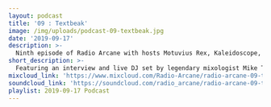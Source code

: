 ```yaml
---
layout: podcast
title: '09 : Textbeak'
image: /img/uploads/podcast-09-textbeak.jpg
date: '2019-09-17'
description: >-
  Ninth episode of Radio Arcane with hosts Motuvius Rex, Kaleidoscope, Sorrow Vomit and Gothic Bastard : Featuring interview of and live DJ set by legendary mixologist Mike Textbeak from Cleveland, Ohio : We talk about some history, some current interests and Gothic Bastard's love of spiders : Recorded and produced at the non-profit Art Sanctuary in Louisville, KY, Radio Arcane is a collective of Dark Music Specialists that host events, live music and dark arts entertainment.
short_description: >-
  Featuring an interview and live DJ set by legendary mixologist Mike Textbeak.
mixcloud_link: 'https://www.mixcloud.com/Radio-Arcane/radio-arcane-09-textbeak'
soundcloud_link: 'https://soundcloud.com/radio_arcane/radio-arcane-09-textbeak'
playlist: 2019-09-17 Podcast
---
```

